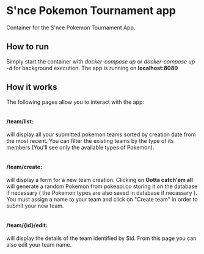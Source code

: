 # S'nce Pokemon Tournament app

Container for the S'nce Pokemon Tournament App. 

## How to run

Simply start the container with <i>docker-compose up</i> or <i>docker-compose up -d</i> for background execution.
The app is running on <b>localhost:8080</b>


## How it works

The following pages allow you to interact with the app:<br/><br/><br/>
<b>/team/list:</b><br/><br/>
will display all your submitted pokemon teams sorted by creation date from the most recent. You can filter the existing teams by the type of its members (You'll see only the available types of Pokemon).<br/><br/><br/>
<b>/team/create:</b><br/><br/>will display a form for a new team creation. Clicking on <b>Gotta catch'em all</b> will generate a random Pokemon from pokeapi.co storing it on the database if necessary ( the Pokemon types are also saved in database if necassary ).
You must assign a name to your team and click on "Create team" in order to submit your new team.<br/><br/><br/>
<b>/team/{id}/edit:</b><br/><br/>will display the details of the team identified by $id. From this page you can also edit your team name.<br/><br/>







